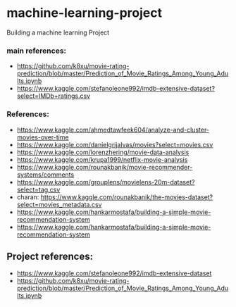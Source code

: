 # machine-learning-project
Building a machine learning Project

### main references:
- https://github.com/k8xu/movie-rating-prediction/blob/master/Prediction_of_Movie_Ratings_Among_Young_Adults.ipynb
- https://www.kaggle.com/stefanoleone992/imdb-extensive-dataset?select=IMDb+ratings.csv
### References:
- https://www.kaggle.com/ahmedtawfeek604/analyze-and-cluster-movies-over-time
- https://www.kaggle.com/danielgrijalvas/movies?select=movies.csv
- https://www.kaggle.com/lorenzhering/movie-data-analysis
- https://www.kaggle.com/krupa1999/netflix-movie-analysis
- https://www.kaggle.com/rounakbanik/movie-recommender-systems/comments
- https://www.kaggle.com/grouplens/movielens-20m-dataset?select=tag.csv
- charan: https://www.kaggle.com/rounakbanik/the-movies-dataset?select=movies_metadata.csv
- https://www.kaggle.com/hankarmostafa/building-a-simple-movie-recommendation-system
- https://www.kaggle.com/hankarmostafa/building-a-simple-movie-recommendation-system

## Project references:
- https://www.kaggle.com/stefanoleone992/imdb-extensive-dataset
- https://github.com/k8xu/movie-rating-prediction/blob/master/Prediction_of_Movie_Ratings_Among_Young_Adults.ipynb
